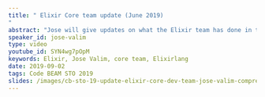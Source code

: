 ```yaml
---
title: " Elixir Core team update (June 2019)
"
abstract: "Jose will give updates on what the Elixir team has done in the last few months, what are the projects they're working on, what's going on in the research side, and what features will be in the next release."
speaker_id: jose-valim
type: video
youtube_id: SYN4wg7pOpM
keywords: Elixir, Jose Valim, core team, Elixirlang
date: 2019-09-02
tags: Code BEAM STO 2019
slides: /images/cb-sto-19-update-elixir-core-dev-team-jose-valim-compressed.pdf
---
```


